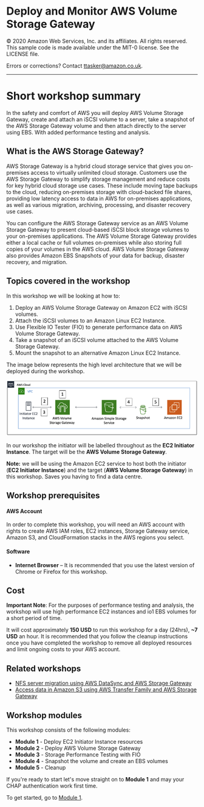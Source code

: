 # Deploy and Monitor AWS Volume Storage Gateway

© 2020 Amazon Web Services, Inc. and its affiliates. All rights reserved.
This sample code is made available under the MIT-0 license. See the LICENSE file.

Errors or corrections? Contact [ttasker@amazon.co.uk](mailto:ttasker@amazon.co.uk).

---
# Short workshop summary

In the safety and comfort of AWS you will deploy AWS Volume Storage Gateway, create and attach an iSCSI volume to a server, take a snapshot of the AWS Storage Gateway volume and then attach directly to the server using EBS. With added performance testing and analysis.  

## What is the AWS Storage Gateway?


AWS Storage Gateway is a hybrid cloud storage service that gives you on-premises access to virtually unlimited cloud storage. Customers use the AWS Storage Gateway to simplify storage management and reduce costs for key hybrid cloud storage use cases. These include moving tape backups to the cloud, reducing on-premises storage with cloud-backed file shares, providing low latency access to data in AWS for on-premises applications, as well as various migration, archiving, processing, and disaster recovery use cases.   

You can configure the AWS Storage Gateway service as an AWS Volume Storage Gateway to present cloud-based iSCSI block storage volumes to your on-premises applications. The AWS Volume Storage Gateway provides either a local cache or full volumes on-premises while also storing full copies of your volumes in the AWS cloud. AWS Volume Storage Gateway also provides Amazon EBS Snapshots of your data for backup, disaster recovery, and migration.

## Topics covered in the workshop

In this workshop we will be looking at how to:

1. Deploy an AWS Volume Storage Gateway on Amazon EC2 with iSCSI volumes.
2. Attach the iSCSI volumes to an Amazon Linux EC2 Instance.
3. Use Flexible IO Tester (FIO) to generate performance data on AWS Volume Storage Gateway.
4. Take a snapshot of an iSCSI volume attached to the AWS Volume Storage Gateway.
5. Mount the snapshot to an alternative Amazon Linux EC2 Instance.  

The image below represents the high level architecture that we will be deployed during the workshop.  

![](images/fullarch.png)

In our workshop the initiator will  be labelled throughout as the **EC2 Initiator Instance**.  The target will be the **AWS Volume Storage Gateway**.   

**Note:** we will be using the Amazon EC2 service to host both the initiator (**EC2 Initiator Instance**) and the target (**AWS Volume Storage Gateway**) in this workshop. Saves you having to find a data centre.  

## Workshop prerequisites

#### AWS Account

In order to complete this workshop, you will need an AWS account with rights to create AWS IAM roles, EC2 instances, Storage Gateway service, Amazon S3, and CloudFormation stacks in the AWS regions you select.

#### Software

- **Internet Browser**  – It is recommended that you use the latest version of Chrome or Firefox for this workshop.

## Cost

**Important Note**: For the purposes of performance testing and analysis, the workshop will use high performance EC2 instances and io1 EBS volumes for a short period of time.  

It will cost approximately **150 USD** to run this workshop for a day (24hrs), **~7 USD** an hour.  It is recommended that you follow the cleanup instructions once you have completed the workshop to remove all deployed resources and limit ongoing costs to your AWS account.

## Related workshops

- [NFS server migration using AWS DataSync and AWS Storage Gateway](https://github.com/aws-samples/aws-datasync-migration-workshop/tree/master/workshops/nfs-migration/EN)
- [Access data in Amazon S3 using AWS Transfer Family and AWS Storage Gateway](https://github.com/aws-samples/aws-transfer-storage-gateway-workshop)

## Workshop modules

This workshop consists of the following modules:

- **Module 1** - Deploy EC2 Initiator Instance resources
- **Module 2** - Deploy AWS Volume Storage Gateway
- **Module 3** - Storage Performance Testing with FIO
- **Module 4** - Snapshot the volume and create an EBS volumes
- **Module 5** - Cleanup

If you're ready to start let's move straight on to **Module 1** and may your CHAP authentication work first time.  

To get started, go to [Module 1](/module1).
